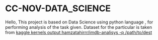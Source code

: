 # CC-NOV-DATA_SCIENCE
Hello,
This project is based on Data Science using python language , for performing analysis of the task given.
Dataset for the particular is taken from [kaggle kernels output hamzatahirrr/imdb-analisys -p /path/to/dest](https://www.kaggle.com/code/hamzatahirrr/imdb-analisys/data)
